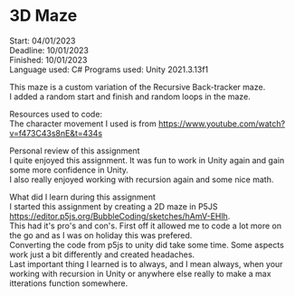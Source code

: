 
# 3D Maze

Start: 04/01/2023<br/>
Deadline: 10/01/2023<br/>
Finished: 10/01/2023<br/>
Language used: C#
Programs used: Unity 2021.3.13f1<br/>

This maze is a custom variation of the Recursive Back-tracker maze.</br>
I added a random start and finish and random loops in the maze.</br>


Resources used to code:<br/>
The character movement I used is from https://www.youtube.com/watch?v=f473C43s8nE&t=434s<br/>

Personal review of this assignment<br/>
I quite enjoyed this assignment. It was fun to work in Unity again and gain some more confidence in Unity.<br/>
I also really enjoyed working with recursion again and some nice math.</br>

What did I learn during this assignment<br/>
I started this assignment by creating a 2D maze in P5JS https://editor.p5js.org/BubbleCoding/sketches/hAmV-EHlh. <br/>
This had it's pro's and con's. First off it allowed me to code a lot more on the go and as I was on holiday this was prefered. <br/>
Converting the code from p5js to unity did take some time. Some aspects work just a bit differently and created headaches. <br/>
Last important thing I learned is to always, and I mean always, when your working with recursion in Unity or anywhere else really to make a max itterations function somewhere. <br/>